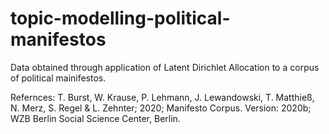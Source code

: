 # topic-modelling-political-manifestos
Data obtained through application of Latent Dirichlet Allocation to a corpus of political mainifestos.

Refernces:
T. Burst, W. Krause, P. Lehmann, J. Lewandowski, T. Matthieß, N. Merz, S. Regel \& L. Zehnter; 2020; Manifesto Corpus. Version: 2020b; WZB Berlin Social Science Center, Berlin.
